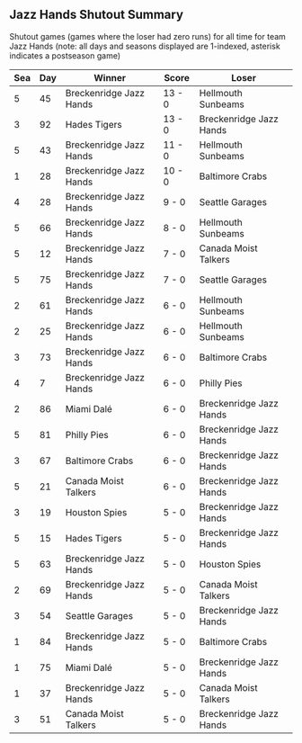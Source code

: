 ## Jazz Hands Shutout Summary



Shutout games (games where the loser had zero runs) for all time for team Jazz Hands (note: all days and seasons displayed are 1-indexed, asterisk indicates a postseason game)


| Sea | Day | Winner | Score | Loser | 
| ------ |------ |------ |------ |------ |
| 5 | 45 | Breckenridge Jazz Hands | 13 - 0 | Hellmouth Sunbeams | 
| 3 | 92 | Hades Tigers | 13 - 0 | Breckenridge Jazz Hands | 
| 5 | 43 | Breckenridge Jazz Hands | 11 - 0 | Hellmouth Sunbeams | 
| 1 | 28 | Breckenridge Jazz Hands | 10 - 0 | Baltimore Crabs | 
| 4 | 28 | Breckenridge Jazz Hands | 9 - 0 | Seattle Garages | 
| 5 | 66 | Breckenridge Jazz Hands | 8 - 0 | Hellmouth Sunbeams | 
| 5 | 12 | Breckenridge Jazz Hands | 7 - 0 | Canada Moist Talkers | 
| 5 | 75 | Breckenridge Jazz Hands | 7 - 0 | Seattle Garages | 
| 2 | 61 | Breckenridge Jazz Hands | 6 - 0 | Hellmouth Sunbeams | 
| 2 | 25 | Breckenridge Jazz Hands | 6 - 0 | Hellmouth Sunbeams | 
| 3 | 73 | Breckenridge Jazz Hands | 6 - 0 | Baltimore Crabs | 
| 4 | 7 | Breckenridge Jazz Hands | 6 - 0 | Philly Pies | 
| 2 | 86 | Miami Dalé | 6 - 0 | Breckenridge Jazz Hands | 
| 5 | 81 | Philly Pies | 6 - 0 | Breckenridge Jazz Hands | 
| 3 | 67 | Baltimore Crabs | 6 - 0 | Breckenridge Jazz Hands | 
| 5 | 21 | Canada Moist Talkers | 6 - 0 | Breckenridge Jazz Hands | 
| 3 | 19 | Houston Spies | 5 - 0 | Breckenridge Jazz Hands | 
| 5 | 15 | Hades Tigers | 5 - 0 | Breckenridge Jazz Hands | 
| 5 | 63 | Breckenridge Jazz Hands | 5 - 0 | Houston Spies | 
| 2 | 69 | Breckenridge Jazz Hands | 5 - 0 | Canada Moist Talkers | 
| 3 | 54 | Seattle Garages | 5 - 0 | Breckenridge Jazz Hands | 
| 1 | 84 | Breckenridge Jazz Hands | 5 - 0 | Baltimore Crabs | 
| 1 | 75 | Miami Dalé | 5 - 0 | Breckenridge Jazz Hands | 
| 1 | 37 | Breckenridge Jazz Hands | 5 - 0 | Canada Moist Talkers | 
| 3 | 51 | Canada Moist Talkers | 5 - 0 | Breckenridge Jazz Hands | 


